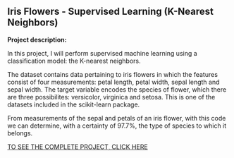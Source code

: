## Iris Flowers - Supervised Learning (K-Nearest Neighbors)

**Project description:** 


In this project, I will perform supervised machine learning using a classification model: the K-nearest neighbors.

The dataset contains data pertaining to iris flowers in which the features consist of four measurements: petal length, petal width, sepal length and sepal width. The target variable encodes the species of flower, which there are three possibilites: versicolor, virginica and setosa. This is one of the datasets included in the scikit-learn package. 

From measurements of the sepal and petals of an iris flower, with this code we can determine, with a certainty of 97.7%, the type of species to which it belongs.

[TO SEE THE COMPLETE PROJECT, CLICK HERE](https://github.com/MiguelAhumada/MiguelAhumada.github.io/blob/main/python/IrisFlower/Iris_Flowers.ipynb)

